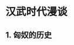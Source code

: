 # 汉武时代漫谈

<MyVideoBoard  seriesName="others" :bvidList="['BV1QA4y1d7xf','BV1dU4y1m7rH']">

## 1. 匈奴的历史
